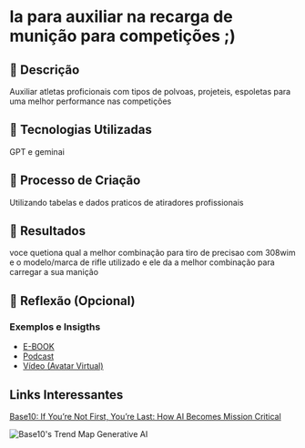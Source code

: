 
# Ia para auxiliar na recarga de munição para competições ;)

## 📒 Descrição
Auxiliar atletas proficionais com tipos de polvoas, projeteis, espoletas para uma melhor performance nas competições

## 🤖 Tecnologias Utilizadas
GPT e geminai

## 🧐 Processo de Criação
Utilizando tabelas e dados praticos de atiradores profissionais

## 🚀 Resultados
voce quetiona qual a melhor combinação para tiro de precisao com 308wim e o modelo/marca de rifle utilizado e ele da a melhor combinação para carregar a sua manição

## 💭 Reflexão (Opcional)



### Exemplos e Insigths

- [E-BOOK](/exemplos/E-BOOK.md)
- [Podcast](/exemplos/PODCAST.md)
- [Vídeo (Avatar Virtual)](/exemplos/VIDEO.md)

## Links Interessantes

[Base10: If You’re Not First, You’re Last: How AI Becomes Mission Critical](https://base10.vc/post/generative-ai-mission-critical/)

![Base10's Trend Map Generative AI](https://github.com/digitalinnovationone/lab-natty-or-not/assets/730492/f4df26e8-f8f7-4419-8252-c69d73ea930c)
